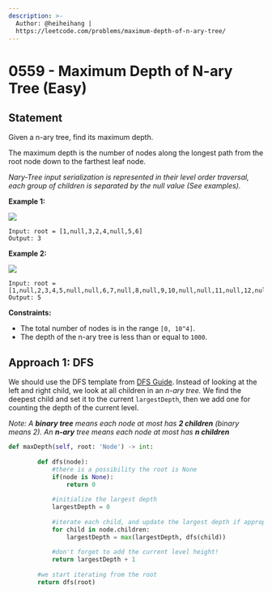 ```yaml
---
description: >-
  Author: @heiheihang |
  https://leetcode.com/problems/maximum-depth-of-n-ary-tree/
---
```


# 0559 - Maximum Depth of N-ary Tree (Easy)

## Statement

Given a n-ary tree, find its maximum depth.

The maximum depth is the number of nodes along the longest path from the root node down to the farthest leaf node.

_Nary-Tree input serialization is represented in their level order traversal, each group of children is separated by the null value (See examples)._

**Example 1:**

![](https://assets.leetcode.com/uploads/2018/10/12/narytreeexample.png)

```
Input: root = [1,null,3,2,4,null,5,6]
Output: 3
```

**Example 2:**

![](https://assets.leetcode.com/uploads/2019/11/08/sample\_4\_964.png)

```
Input: root = [1,null,2,3,4,5,null,null,6,7,null,8,null,9,10,null,null,11,null,12,null,13,null,null,14]
Output: 5
```

**Constraints:**

* The total number of nodes is in the range `[0, 10^4]`.
* The depth of the n-ary tree is less than or equal to `1000`.

## Approach 1: DFS

We should use the DFS template from [DFS Guide](../../tutorials/graph-theory/depth-first-search). Instead of looking at the left and right child, we look at all children in an _n-ary tree._ We find the deepest child and set it to the current `largestDepth`, then we add one for counting the depth of the current level.

_Note: A **binary tree** means each node at most has **2 children** (binary means 2). An **n-ary** tree means each node at most has **n children**_

```python
def maxDepth(self, root: 'Node') -> int:
        
        def dfs(node):
            #there is a possibility the root is None
            if(node is None):
                return 0
                
            #initialize the largest depth
            largestDepth = 0
            
            #iterate each child, and update the largest depth if appropriate
            for child in node.children:
                largestDepth = max(largestDepth, dfs(child))
            
            #don't forget to add the current level height!    
            return largestDepth + 1
        
        #we start iterating from the root
        return dfs(root)
```
